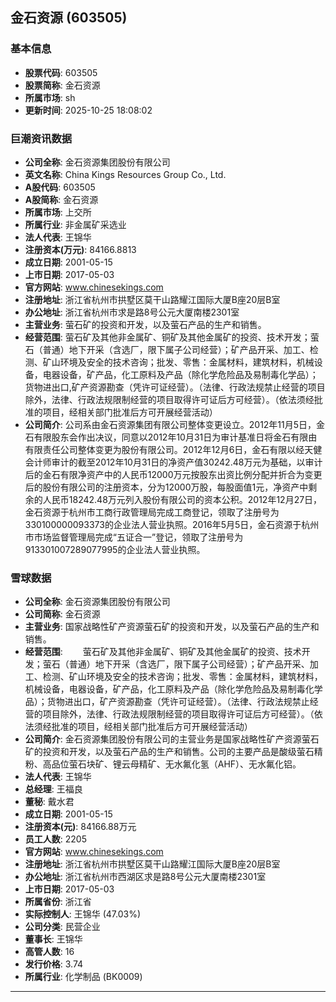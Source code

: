 ## 金石资源 (603505)

### 基本信息

- **股票代码**: 603505
- **股票简称**: 金石资源
- **所属市场**: sh
- **更新时间**: 2025-10-25 18:08:02

### 巨潮资讯数据

- **公司全称**: 金石资源集团股份有限公司
- **英文名称**: China Kings Resources Group Co., Ltd.
- **A股代码**: 603505
- **A股简称**: 金石资源
- **所属市场**: 上交所
- **所属行业**: 非金属矿采选业
- **法人代表**: 王锦华
- **注册资本(万元)**: 84166.8813
- **成立日期**: 2001-05-15
- **上市日期**: 2017-05-03
- **官方网站**: www.chinesekings.com
- **注册地址**: 浙江省杭州市拱墅区莫干山路耀江国际大厦B座20层B室
- **办公地址**: 浙江省杭州市求是路8号公元大厦南楼2301室
- **主营业务**: 萤石矿的投资和开发，以及萤石产品的生产和销售。
- **经营范围**: 萤石矿及其他非金属矿、铜矿及其他金属矿的投资、技术开发；萤石（普通）地下开采（含选厂，限下属子公司经营）；矿产品开采、加工、检测、矿山环境及安全的技术咨询；批发、零售：金属材料，建筑材料，机械设备，电器设备，矿产品，化工原料及产品（除化学危险品及易制毒化学品）；货物进出口,矿产资源勘查（凭许可证经营）。（法律、行政法规禁止经营的项目除外，法律、行政法规限制经营的项目取得许可证后方可经营）。（依法须经批准的项目，经相关部门批准后方可开展经营活动）
- **公司简介**: 公司系由金石资源集团有限公司整体变更设立。2012年11月5日，金石有限股东会作出决议，同意以2012年10月31日为审计基准日将金石有限由有限责任公司整体变更为股份有限公司。2012年12月6日，金石有限以经天健会计师审计的截至2012年10月31日的净资产值30242.48万元为基础，以审计后的金石有限净资产中的人民币12000万元按股东出资比例分配并折合为变更后的股份有限公司的注册资本，分为12000万股，每股面值1元，净资产中剩余的人民币18242.48万元列入股份有限公司的资本公积。2012年12月27日，金石资源于杭州市工商行政管理局完成工商登记，领取了注册号为330100000093373的企业法人营业执照。2016年5月5日，金石资源于杭州市市场监督管理局完成“五证合一”登记，领取了注册号为913301007289077995的企业法人营业执照。

### 雪球数据

- **公司全称**: 金石资源集团股份有限公司
- **公司简称**: 金石资源
- **主营业务**: 国家战略性矿产资源萤石矿的投资和开发，以及萤石产品的生产和销售。
- **经营范围**: 　　萤石矿及其他非金属矿、铜矿及其他金属矿的投资、技术开发；萤石（普通）地下开采（含选厂，限下属子公司经营）；矿产品开采、加工、检测、矿山环境及安全的技术咨询；批发、零售：金属材料，建筑材料，机械设备，电器设备，矿产品，化工原料及产品（除化学危险品及易制毒化学品）；货物进出口，矿产资源勘查（凭许可证经营）。（法律、行政法规禁止经营的项目除外，法律、行政法规限制经营的项目取得许可证后方可经营）。（依法须经批准的项目，经相关部门批准后方可开展经营活动）
- **公司简介**: 金石资源集团股份有限公司的主营业务是国家战略性矿产资源萤石矿的投资和开发，以及萤石产品的生产和销售。公司的主要产品是酸级萤石精粉、高品位萤石块矿、锂云母精矿、无水氟化氢（AHF）、无水氟化铝。
- **法人代表**: 王锦华
- **总经理**: 王福良
- **董秘**: 戴水君
- **成立日期**: 2001-05-15
- **注册资本(元)**: 84166.88万元
- **员工人数**: 2205
- **官方网站**: www.chinesekings.com
- **注册地址**: 浙江省杭州市拱墅区莫干山路耀江国际大厦B座20层B室
- **办公地址**: 浙江省杭州市西湖区求是路8号公元大厦南楼2301室
- **上市日期**: 2017-05-03
- **所属省份**: 浙江省
- **实际控制人**: 王锦华 (47.03%)
- **公司分类**: 民营企业
- **董事长**: 王锦华
- **高管人数**: 16
- **发行价格**: 3.74
- **所属行业**: 化学制品 (BK0009)

---
